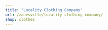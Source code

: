 ```yaml
---
title: "Locality Clothing Company"
url: /zanesville/locality-clothing-company/
shop: clothes
---
```

